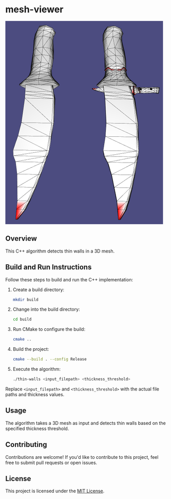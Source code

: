 # mesh-viewer
![screenshot](https://github.com/khalilrefai/3D-thin-walls-detection/blob/main/screenshot.PNG?raw=true)

## Overview

This C++ algorithm detects thin walls in a 3D mesh.

## Build and Run Instructions

Follow these steps to build and run the C++ implementation:

1. Create a build directory:

    ```bash
    mkdir build
    ```

2. Change into the build directory:

    ```bash
    cd build
    ```

3. Run CMake to configure the build:

    ```bash
    cmake ..
    ```

4. Build the project:

    ```bash
    cmake --build . --config Release
    ```

5. Execute the algorithm:

    ```bash
    ./thin-walls <input_filepath> <thickness_threshold>
    ```

Replace `<input_filepath>` and `<thickness_threshold>` with the actual file paths and thickness values.

## Usage

The algorithm takes a 3D mesh as input and detects thin walls based on the specified thickness threshold.

## Contributing

Contributions are welcome! If you'd like to contribute to this project, feel free to submit pull requests or open issues.

## License

This project is licensed under the [MIT License](LICENSE).
